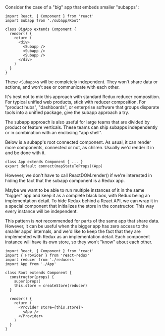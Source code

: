 Consider the case of a "big" app that embeds smaller "subapps":

```es6
import React, { Component } from 'react'
import Subapp from './subapp/Root'

class BigApp extends Component {
  render() {
    return (
      <div>
        <Subapp />
        <Subapp />
        <Subapp />
      </div>
    )
  }
}
```

These `<Subapp>`s will be completely independent. They won't share data or
actions, and won't see or communicate with each other.

It's best not to mix this approach with standard Redux reducer composition.
For typical unified web products, stick with reducer composition. For
"product hubs", "dashboards", or enterprise software that groups disparate
tools into a unified package, give the subapp approach a try.

The subapp approach is also useful for large teams that are divided by product
or feature verticals. These teams can ship subapps independently or in combination
with an enclosing "app shell".

Below is a subapp's root connected component.
As usual, it can render more components, connected or not, as chilren.
Usually we'd render it in <Provider> and be done with it.

```es6
class App extends Component { ... }
export default connect(mapStateToProps)(App)
```

However, we don't have to call ReactDOM.render(<Provider><App /></Provider>)
if we're interested in hiding the fact that the subapp component is a Redux app.

Maybe we want to be able to run multiple instances of it in the same "bigger" app
and keep it as a complete black box, with Redux being an implementation detail.
To hide Redux behind a React API, we can wrap it in a special component that
initializes the store in the constructor. This way every instance will be independent.

This pattern is *not* recommended for parts of the same app that share data.
However, it can be useful when the bigger app has zero access to the smaller apps' internals,
and we'd like to keep the fact that they are implemented with Redux as an implementation detail.
Each component instance will have its own store, so they won't "know" about each other.

```es6
import React, { Component } from 'react'
import { Provider } from 'react-redux'
import reducer from './reducers'
import App from './App'

class Root extends Component {
  constructor(props) {
    super(props)
    this.store = createStore(reducer)
  }
  
  render() {
    return (
      <Provider store={this.store}>
        <App />
      </Provider>
    )
  }
}
```
